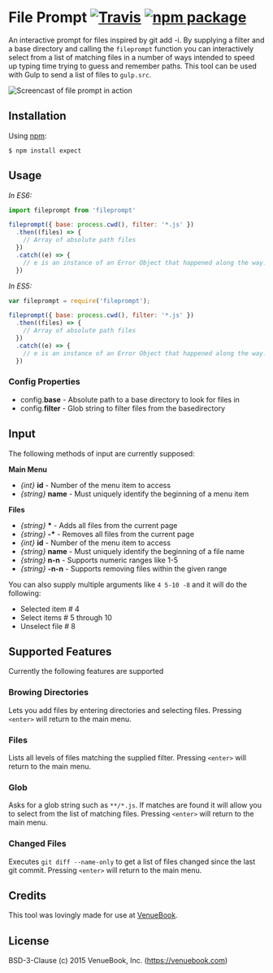 # File Prompt [![Travis][build-badge]][build] [![npm package][npm-badge]][npm]
An interactive prompt for files inspired by git add -i. By supplying a filter and a base directory and calling the `fileprompt` function you can interactively select from a list of matching files in a number of ways intended to speed up typing time trying to guess and remember paths. This tool can be used with Gulp to send a list of files to `gulp.src`.

![Screencast of file prompt in action][screenshot-image]

## Installation
Using [npm](https://wwww.npmjs.org):
```
$ npm install expect
```

## Usage
_In ES6:_

```js
import fileprompt from 'fileprompt'

fileprompt({ base: process.cwd(), filter: '*.js' })
  .then((files) => {
    // Array of absolute path files
  })
  .catch((e) => {
    // e is an instance of an Error Object that happened along the way.
  })

```

_In ES5:_

```js
var fileprompt = require('fileprompt');

fileprompt({ base: process.cwd(), filter: '*.js' })
  .then((files) => {
    // Array of absolute path files
  })
  .catch((e) => {
    // e is an instance of an Error Object that happened along the way.
  })

```

### Config Properties
* config.__base__ - Absolute path to a base directory to look for files in
* config.__filter__ - Glob string to filter files from the basedirectory

## Input
The following methods of input are currently supposed:

__Main Menu__
* _{int}_ __id__ - Number of the menu item to access
* _{string}_ __name__ - Must uniquely identify the beginning of a menu item

__Files__
* _{string}_ __*__ - Adds all files from the current page
* _{string}_ __-*__ - Removes all files from the current page
* _{int}_ __id__ - Number of the menu item to access
* _{string}_ __name__ - Must uniquely identify the beginning of a file name
* _{string}_ __n-n__ - Supports numeric ranges like 1-5
* _{string}_ __-n-n__ - Supports removing files within the given range

You can also supply multiple arguments like `4 5-10 -8` and it will do the following:
* Selected item # 4
* Select items # 5 through 10
* Unselect file # 8

## Supported Features
Currently the following features are supported
  
### Browing Directories
Lets you add files by entering directories and selecting files. Pressing `<enter>` will return to the main menu.

### Files
Lists all levels of files matching the supplied filter. Pressing `<enter>` will return to the main menu.

### Glob
Asks for a glob string such as `**/*.js`. If matches are found it will allow you to select from the list of matching files. Pressing `<enter>` will return to the main menu.

### Changed Files
Executes `git diff --name-only` to get a list of files changed since the last git commit. Pressing `<enter>` will return to the main menu.


## Credits
This tool was lovingly made for use at [VenueBook](https://venuebook.com/).

## License

BSD-3-Clause (c) 2015 VenueBook, Inc. (https://venuebook.com)


[screenshot-image]: https://github.com/jayzawrotny/file-prompt/raw/master/docs/images/screenshot.png
[build-badge]: https://img.shields.io/travis/jayzawrotny/file-prompt/master.svg?style=flat-square
[build]: https://travis-ci.org/jayzawrotny/file-prompt

[npm-badge]: https://img.shields.io/npm/v/file-prompt.svg?style=flat-square
[npm]: https://www.npmjs.org/package/file-prompt